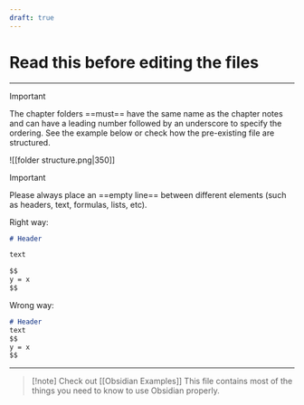 ```yaml
---
draft: true
---
```

# Read this before editing the files

****
> [!important] 
> The chapter folders ==must== have the same name as the chapter notes and can have a leading number followed by an underscore to specify the ordering. See the example below or check how the pre-existing file are structured.

![[folder structure.png|350]]

> [!important] 
> Please always place an ==empty line== between different elements (such as headers, text, formulas, lists, etc).

Right way:

```md
# Header

text

$$
y = x
$$
```

Wrong way:

```md
# Header
text
$$
y = x
$$
```

---

>[!note] Check out [[Obsidian Examples]]
>This file contains most of the things you need to know to use Obsidian properly.